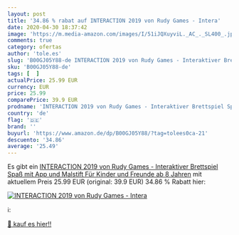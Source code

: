 ```yaml
---
layout: post
title: '34.86 % rabat auf INTERACTION 2019 von Rudy Games - Intera'
date: 2020-04-30 18:37:42
image: 'https://m.media-amazon.com/images/I/51iJQXuyviL._AC_._SL400_.jpg'
comments: true
category: ofertas
author: 'tole.es'
slug: 'B00GJ05Y88-de INTERACTION 2019 von Rudy Games - Interaktiver Brettspiel...'
sku: 'B00GJ05Y88-de'
tags: [  ]
actualPrice: 25.99 EUR
currency: EUR
price: 25.99
comparePrice: 39.9 EUR
prodname: 'INTERACTION 2019 von Rudy Games - Interaktiver Brettspiel Spaß mit App und Malstift  Für Kinder und Freunde ab 8 Jahren'
country: 'de'
flag: '🇩🇪'
brand: ''
buyurl: 'https://www.amazon.de/dp/B00GJ05Y88/?tag=tolees0ca-21'
descuento: '34.86'
average: '25.49'
---
```


Es gibt ein [INTERACTION 2019 von Rudy Games - Interaktiver Brettspiel Spaß mit App und Malstift  Für Kinder und Freunde ab 8 Jahren](https://www.amazon.de/dp/B00GJ05Y88/?tag=tolees0ca-21) mit aktuellem Preis 25.99 EUR (original: 39.9 EUR) 34.86 % Rabatt hier:

[![INTERACTION 2019 von Rudy Games - Intera](https://m.media-amazon.com/images/I/51iJQXuyviL._AC_._SL400_.jpg)](https://www.amazon.de/dp/B00GJ05Y88/?tag=tolees0ca-21)

ℹ️:


[🛒 kauf es hier!!](https://www.amazon.de/dp/B00GJ05Y88/?tag=tolees0ca-21)
